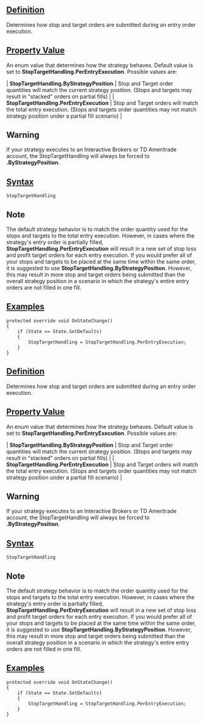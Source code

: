 ## [Definition](https://developer.ninjatrader.com/docs/desktop/stoptargethandling\#definition)

Determines how stop and target orders are submitted during an entry order execution.

## [Property Value](https://developer.ninjatrader.com/docs/desktop/stoptargethandling\#property-value)

An enum value that determines how the strategy behaves. Default value is set to **StopTargetHandling.PerEntryExecution**. Possible values are:

| **StopTargetHandling.ByStrategyPosition** | Stop and Target order quantities will match the current strategy position. (Stops and targets may result in "stacked" orders on partial fills) |
| **StopTargetHandling.PerEntryExecution** | Stop and Target orders will match the total entry execution. (Stops and targets order quantities may not match strategy position under a partial fill scenario) |

## Warning

If your strategy executes to an Interactive Brokers or TD Ameritrade account, the StopTargetHandling will always be forced to **.ByStrategyPosition**.

## [Syntax](https://developer.ninjatrader.com/docs/desktop/stoptargethandling\#syntax)

`StopTargetHandling`

## Note

The default strategy behavior is to match the order quantity used for the stops and targets to the total entry execution. However, in cases where the strategy's entry order is partially filled, **StopTargetHandling.PerEntryExecution** will result in a new set of stop loss and profit target orders for each entry execution. If you would prefer all of your stops and targets to be placed at the same time within the same order, it is suggested to use **StopTargetHandling.ByStrategyPosition**. However, this may result in more stop and target orders being submitted than the overall strategy position in a scenario in which the strategy's entire entry orders are not filled in one fill.

## [Examples](https://developer.ninjatrader.com/docs/desktop/stoptargethandling\#examples)

```jsx-150469391 csharp
protected override void OnStateChange()
{
    if (State == State.SetDefaults)
    {
        StopTargetHandling = StopTargetHandling.PerEntryExecution;
    }
}

```

## [Definition](https://developer.ninjatrader.com/docs/desktop/stoptargethandling\#definition)

Determines how stop and target orders are submitted during an entry order execution.

## [Property Value](https://developer.ninjatrader.com/docs/desktop/stoptargethandling\#property-value)

An enum value that determines how the strategy behaves. Default value is set to **StopTargetHandling.PerEntryExecution**. Possible values are:

| **StopTargetHandling.ByStrategyPosition** | Stop and Target order quantities will match the current strategy position. (Stops and targets may result in "stacked" orders on partial fills) |
| **StopTargetHandling.PerEntryExecution** | Stop and Target orders will match the total entry execution. (Stops and targets order quantities may not match strategy position under a partial fill scenario) |

## Warning

If your strategy executes to an Interactive Brokers or TD Ameritrade account, the StopTargetHandling will always be forced to **.ByStrategyPosition**.

## [Syntax](https://developer.ninjatrader.com/docs/desktop/stoptargethandling\#syntax)

`StopTargetHandling`

## Note

The default strategy behavior is to match the order quantity used for the stops and targets to the total entry execution. However, in cases where the strategy's entry order is partially filled, **StopTargetHandling.PerEntryExecution** will result in a new set of stop loss and profit target orders for each entry execution. If you would prefer all of your stops and targets to be placed at the same time within the same order, it is suggested to use **StopTargetHandling.ByStrategyPosition**. However, this may result in more stop and target orders being submitted than the overall strategy position in a scenario in which the strategy's entire entry orders are not filled in one fill.

## [Examples](https://developer.ninjatrader.com/docs/desktop/stoptargethandling\#examples)

```jsx-150469391 csharp
protected override void OnStateChange()
{
    if (State == State.SetDefaults)
    {
        StopTargetHandling = StopTargetHandling.PerEntryExecution;
    }
}

```